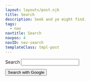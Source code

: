 ```yaml
---
layout: layouts/post.njk
title: Search
description: Seek and ye might find.
tags:
  - nav
navtitle: Search
navpos: 4
navID: nav-search
templateClass: tmpl-post
---
```


<form action="https://www.google.co.uk/search" method="get" class="search">
  <input type="hidden" name="q" id="q" value="site:{{metadata.url}}">
  <label for="search-str">Search <small></label>
  <input type="text" name="q" id="search-str"></p>
  <button type="submit" class="submit" id="search-submit">Search with Google</button>
</form>
